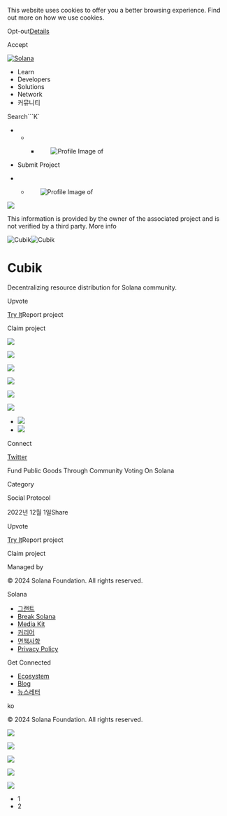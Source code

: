 This website uses cookies to offer you a better browsing experience. Find out
more on how we use cookies.

Opt-out[Details](/ko/privacy-policy#collection-of-information)

Accept

[![Solana](/_next/static/media/logotype.e4df684f.svg)](/ko)

  * Learn
  * Developers
  * Solutions
  * Network
  * 커뮤니티

Search```K`

  *   *   * ![](data:image/svg+xml,%3csvg%20xmlns=%27http://www.w3.org/2000/svg%27%20version=%271.1%27%20width=%2728%27%20height=%2728%27/%3e)![Profile Image of ](/_next/static/media/ecosystem_user.7ebb52fa.svg)

  * Submit Project
  *   * ![](data:image/svg+xml,%3csvg%20xmlns=%27http://www.w3.org/2000/svg%27%20version=%271.1%27%20width=%2728%27%20height=%2728%27/%3e)![Profile Image of ](/_next/static/media/ecosystem_user.7ebb52fa.svg)

![](/_next/image?url=%2F_next%2Fstatic%2Fmedia%2Fhero.631479cd.png&w=3840&q=75)

This information is provided by the owner of the associated project and is not
verified by a third party. More info

![Cubik](/_next/image?url=%2Fapi%2Fprojectimg%2Fcljn9glft0004lb0fwnvju9dd%3Ftype%3DLOGO&w=3840&q=75)![Cubik](/_next/image?url=%2Fapi%2Fprojectimg%2Fcljn9glft0004lb0fwnvju9dd%3Ftype%3DLOGO&w=3840&q=75)

# Cubik

Decentralizing resource distribution for Solana community.

Upvote

[Try It](https://www.cubik.so/projects)Report project

Claim project

![](/api/projectimg/cljn9glft0004lb0fwnvju9dd?type=IMG&number=0)

![](/api/projectimg/cljn9glft0004lb0fwnvju9dd?type=IMG&number=1)

![](/api/projectimg/cljn9glft0004lb0fwnvju9dd?type=IMG&number=0)

![](/api/projectimg/cljn9glft0004lb0fwnvju9dd?type=IMG&number=1)

![](/api/projectimg/cljn9glft0004lb0fwnvju9dd?type=IMG&number=0)

![](/api/projectimg/cljn9glft0004lb0fwnvju9dd?type=IMG&number=1)

  * ![](/_next/image?url=%2Fapi%2Fprojectimg%2Fcljn9glft0004lb0fwnvju9dd%3Ftype%3DIMG%26number%3D0&w=3840&q=75)
  * ![](/_next/image?url=%2Fapi%2Fprojectimg%2Fcljn9glft0004lb0fwnvju9dd%3Ftype%3DIMG%26number%3D1&w=3840&q=75)

Connect

[Twitter](https://twitter.com/_cubik)

Fund Public Goods Through Community Voting On Solana

Category

Social Protocol

2022년 12월 1일Share

Upvote

[Try It](https://www.cubik.so/projects)Report project

Claim project

Managed by

[](/ko)

[](/youtube)[](/twitter)[](/discord)[](/reddit)[](/github)[](/telegram)

© 2024 Solana Foundation. All rights reserved.

Solana

  * [그랜트](https://solana.org/grants)
  * [Break Solana](https://break.solana.com/)
  * [Media Kit](/ko/branding)
  * [커리어](https://jobs.solana.com/)
  * [면책사항](/ko/tos)
  * [Privacy Policy](/ko/privacy-policy)

Get Connected

  * [Ecosystem](/ko/ecosystem)
  * [Blog](/ko/news)
  * [뉴스레터](/ko/newsletter)

ko

© 2024 Solana Foundation. All rights reserved.

![](/api/projectimg/cljn9glft0004lb0fwnvju9dd?type=IMG&number=1)

![](/api/projectimg/cljn9glft0004lb0fwnvju9dd?type=IMG&number=0)

![](/api/projectimg/cljn9glft0004lb0fwnvju9dd?type=IMG&number=1)

![](/api/projectimg/cljn9glft0004lb0fwnvju9dd?type=IMG&number=0)

![](/api/projectimg/cljn9glft0004lb0fwnvju9dd?type=IMG&number=1)

  * 1
  * 2

